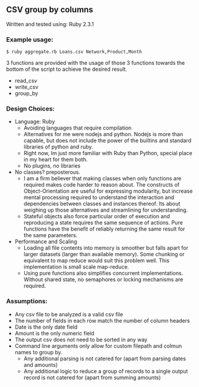 ## CSV group by columns

Written and tested using: Ruby 2.3.1

### Example usage: 
```
$ ruby aggregate.rb Loans.csv Network,Product,Month
```

3 functions are provided with the usage of those 3 functions towards the bottom of the script to achieve the desired result. 

- read_csv
- write_csv
- group_by

### Design Choices:
- Language: Ruby
	- Avoiding languages that require compilation
  - Alternatives for me were nodejs and python. Nodejs is more than capable, but does not include the power of the builtins and standard libraries of python and ruby.
  - Right now, Im just more familiar with Ruby than Python, special place in my heart for them both.
  - No plugins, no libraries
 - No classes? preposterous.
 	- I am a firm believer that making classes when only functions are required makes code harder to reason about. The constructs of Object-Orientation are useful for expressing modularity, but increase mental processing required to understand the interaction and dependencies between classes and instances thereof. Its about weighing up those alternatives and streamlining for understanding.
 	- Stateful objects also force particular order of execution and reproducing a state requires the same sequence of actions. Pure functions have the benefit of reliably returning the same result for the same parameters.
 - Performance and Scaling
 	- Loading all file contents into memory is smoother but falls apart for larger datasets (larger than available memory). Some chunking or equivalent to map reduce would suit this problem well. This implementation is small scale map-reduce.
 	- Using pure functions also simplifies concurrent implementations. Without shared state, no semaphores or locking mechanisms are required.

### Assumptions:
- Any csv file to be analyzed is a valid csv file
- The number of fields in each row match the number of column headers
- Date is the only date field
- Amount is the only numeric field
- The output csv does not need to be sorted in any way
- Command line arguments only allow for custom filepath and colmun names to group by. 
	- Any additional parsing is not catered for (apart from parsing dates and amounts)
	- Any additional logic to reduce a group of records to a single output record is not catered for (apart from summing amounts)





